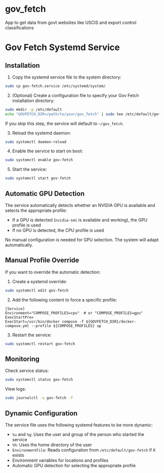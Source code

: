 # gov_fetch
App to get data from govt websites like USCIS and export control classifications

# Gov Fetch Systemd Service

## Installation

1. Copy the systemd service file to the system directory:

```bash
sudo cp gov-fetch.service /etc/systemd/system/
```

2. (Optional) Create a configuration file to specify your Gov Fetch installation directory:

```bash
sudo mkdir -p /etc/default
echo "GOVFETCH_DIR=/path/to/your/gov_fetch" | sudo tee /etc/default/gov-fetch
```

If you skip this step, the service will default to `~/gov_fetch`.

3. Reload the systemd daemon:

```bash
sudo systemctl daemon-reload
```

4. Enable the service to start on boot:

```bash
sudo systemctl enable gov-fetch
```

5. Start the service:

```bash
sudo systemctl start gov-fetch
```

## Automatic GPU Detection

The service automatically detects whether an NVIDIA GPU is available and selects the appropriate profile:

- If a GPU is detected (`nvidia-smi` is available and working), the GPU profile is used
- If no GPU is detected, the CPU profile is used

No manual configuration is needed for GPU selection. The system will adapt automatically.

## Manual Profile Override

If you want to override the automatic detection:

1. Create a systemd override:

```bash
sudo systemctl edit gov-fetch
```

2. Add the following content to force a specific profile:

```
[Service]
Environment="COMPOSE_PROFILES=cpu"  # or "COMPOSE_PROFILES=gpu"
ExecStartPre=
ExecStart=/usr/bin/docker compose -f ${GOVFETCH_DIR}/docker-compose.yml --profile ${COMPOSE_PROFILES} up
```

3. Restart the service:

```bash
sudo systemctl restart gov-fetch
```

## Monitoring

Check service status:

```bash
sudo systemctl status gov-fetch
```

View logs:

```bash
sudo journalctl -u gov-fetch -f
```

## Dynamic Configuration

The service file uses the following systemd features to be more dynamic:

- `%u` and `%g`: Uses the user and group of the person who started the service
- `%h`: Uses the home directory of the user
- `EnvironmentFile`: Reads configuration from `/etc/default/gov-fetch` if it exists
- Environment variables for locations and profiles
- Automatic GPU detection for selecting the appropriate profile

